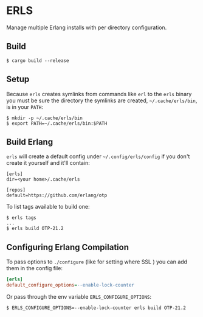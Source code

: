 ERLS
=====

Manage multiple Erlang installs with per directory configuration.

## Build

```
$ cargo build --release
```

## Setup

Because `erls` creates symlinks from commands like `erl` to the `erls` binary you must be sure the directory the symlinks are created, `~/.cache/erls/bin`, is in your `PATH`:

```
$ mkdir -p ~/.cache/erls/bin
$ export PATH=~/.cache/erls/bin:$PATH
```

## Build Erlang

`erls` will create a default config under `~/.config/erls/config` if you don't create it yourself and it'll contain:

```
[erls]
dir=<your home>/.cache/erls

[repos]
default=https://github.com/erlang/otp
```

To list tags available to build one:

```
$ erls tags
...
$ erls build OTP-21.2
```

## Configuring Erlang Compilation

To pass options to `./configure` (like for setting where SSL ) you can add them in the config file:

``` ini
[erls]
default_configure_options=--enable-lock-counter
```

Or pass through the env variable `ERLS_CONFIGURE_OPTIONS`:

``` shellsession
$ ERLS_CONFIGURE_OPTIONS=--enable-lock-counter erls build OTP-21.2
```
